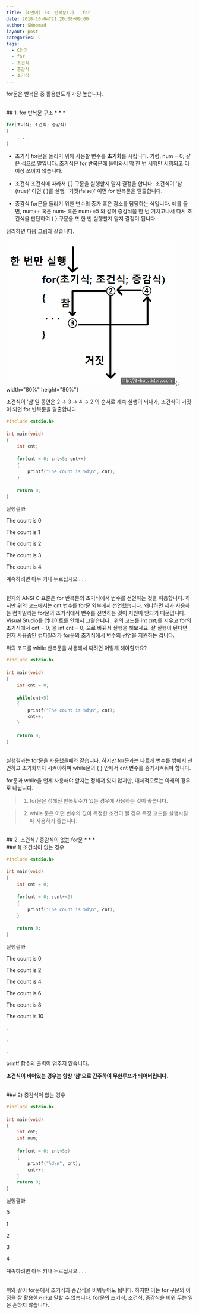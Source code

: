 ```yaml
---
title: (C언어) 13. 반복문(2) - for
date: 2018-10-04T21:20:08+09:00
author: SWnomad
layout: post
categories: C
tags:
  - C언어
  - for
  - 조건식
  - 증감식
  - 초기식
---
```


for문은 반복문 중 활용빈도가 가장 높습니다.

<br>
## 1. for 반복문 구조
* * *

~~~ c
for(초기식; 조건식; 증감식)
{
	. . .
}
~~~

* 초기식
for문을 돌리기 위해 사용할 변수를 **초기화**를 시킵니다. 가령, num = 0; 같은 식으로 말입니다. 초기식은 for 반복문에 들어와서 딱 한 번 시행만 시행되고 더 이상 쓰이지 않습니다.

* 조건식
조건식에 따라서 { } 구문을 실행할지 말지 결정을 합니다. 조건식이 '참(true)' 이면 { }를 실행, '거짓(false)' 이면 for 반복문을 탈출합니다.

* 증감식
for문을 돌리기 위한 변수의 증가 혹은 감소를 담당하는 식입니다. 예를 들면, num++ 혹은 num- 혹은 num+=5 와 같이 증감식을 한 번 거치고나서 다시 조건식을 판단하여 { } 구문을 또 한 번 실행할지 말지 결정이 됩니다.

정리하면 다음 그림과 같습니다.

![123](/images/2018/09/1-6.jpg){: width="80%" height="80%"}

조건식이 '참'일 동안은 2 → 3 → 4 → 2 의 순서로 계속 실행이 되다가, 조건식이 거짓이 되면 for 반복문을 탈출합니다.

~~~ c
#include <stdio.h>

int main(void)
{
    int cnt;
    
    for(cnt = 0; cnt<5; cnt++)
    {
        printf("The count is %d\n", cnt);
    }
    
    return 0;
}
~~~

실행결과

The count is 0

The count is 1

The count is 2

The count is 3

The count is 4

계속하려면 아무 키나 누르십시오 . . . 

<br>
현재의 ANSI C 표준은 for 반복문의 초기식에서 변수를 선언하는 것을 허용합니다. 하지만 위의 코드에서는 cnt 변수를 for문 외부에서 선언했습니다. 왜냐하면 제가 사용하는 컴파일러는 for문의 초기식에서 변수를 선언하는 것이 지원이 안되기 때문입니다. Visual Studio를 업데이트를 안해서 그렇습니다.. 위의 코드를 int cnt;를 지우고 for의 초기식에서 cnt = 0; 을 int cnt = 0; 으로 바꿔서 실행을 해보세요. 잘 실행이 된다면 현재 사용중인 컴파일러가 for문의 초기식에서 변수의 선언을 지원하는 겁니다.

위의 코드를 while 반복문을 사용해서 짜려면 어떻게 해야할까요?

~~~ c
#include <stdio.h>

int main(void)
{
    int cnt = 0;
    
    while(cnt<5)
    {
        printf("The count is %d\n", cnt);
        cnt++;
    }
    
    return 0;
}
~~~

<br>
실행결과는 for문을 사용했을때와 같습니다. 하지만 for문과는 다르게 변수를 밖에서 선언하고 초기화까지 시켜야하며 while문의 { } 안에서 cnt 변수를 증가시켜줘야 합니다.

for문과 while을 언제 사용해야 할지는 정해져 있지 않지만, 대체적으로는 아래의 경우로 나뉩니다.

> 1. for문은 정해진 반복횟수가 있는 경우에 사용하는 것이 좋습니다.

> 2. while 문은 어떤 변수의 값이 특정한 조건이 될 경우 특정 코드를 실행시킬 때 사용하기 좋습니다.

<br>
## 2. 조건식 / 증감식이 없는 for문
* * *

<br>
### 1) 조건식이 없는 경우

~~~ c
#include <stdio.h>

int main(void)
{
    int cnt = 0;
    
    for(cnt = 0; ;cnt+=2)
    {
        printf("The count is %d\n", cnt);
    }
    
    return 0;
}
~~~

실행결과

The count is 0

The count is 2

The count is 4

The count is 6

The count is 8

The count is 10

.

.

.

printf 함수의 출력이 멈추지 않습니다.

**조건식이 비어있는 경우는 항상 '참'으로 간주하여 무한루프가 되어버립니다.**

<br>
### 2) 증감식이 없는 경우

~~~ c
#include <stdio.h>

int main(void)
{
    int cnt;
    int num;
    
    for(cnt = 0; cnt<5;)
    {
        printf("%d\n", cnt);
        cnt++;
    }
    return 0;
}
~~~

실행결과

0

1

2

3

4

계속하려면 아무 키나 누르십시오 . . . 

<br> 
위와 같이 for문에서 초기식과 증감식을 비워두어도 됩니다. 하지만 이는 for 구문의 이점을 잘 활용한거라고 말할 수 없습니다. for문의 초기식, 조건식, 증감식을 비워 두는 일은 흔하지 않습니다.
